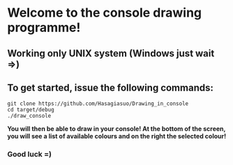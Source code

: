 # Welcome to the console drawing programme!

## Working only UNIX system (Windows just wait =>)

## To get started, issue the following commands:
```
git clone https://github.com/Hasagiasuo/Drawing_in_console
cd target/debug
./draw_console
```
**You will then be able to draw in your console! At the bottom of the screen, you will see a list of available colours and on the right the selected colour!**

### Good luck =)
